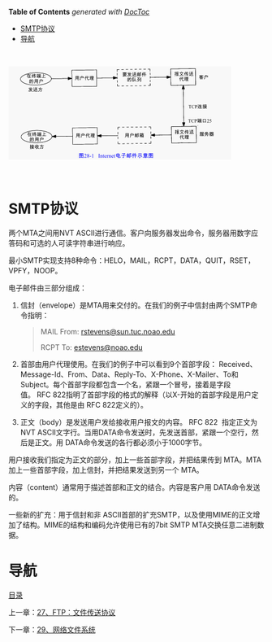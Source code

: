 <!-- START doctoc generated TOC please keep comment here to allow auto update -->
<!-- DON'T EDIT THIS SECTION, INSTEAD RE-RUN doctoc TO UPDATE -->
**Table of Contents**  *generated with [DocToc](https://github.com/thlorenz/doctoc)*

- [SMTP协议](#smtp%E5%8D%8F%E8%AE%AE)
- [导航](#%E5%AF%BC%E8%88%AA)

<!-- END doctoc generated TOC please keep comment here to allow auto update -->

 

![img](img/chap28/img0.png)

 

# SMTP协议

两个MTA之间用NVT ASCII进行通信。客户向服务器发出命令，服务器用数字应答码和可选的人可读字符串进行响应。

最小SMTP实现支持8种命令：HELO，MAIL，RCPT，DATA，QUIT，RSET，VPFY，NOOP。

电子邮件由三部分组成：

1. 信封（envelope）是MTA用来交付的。在我们的例子中信封由两个SMTP命令指明：

   > MAIL From: <rstevens@sun.tuc.noao.edu>
   >
   > RCPT To: <estevens@noao.edu>

2. 首部由用户代理使用。在我们的例子中可以看到9个首部字段： Received、Message-Id、From、Data、Reply-To、X-Phone、X-Mailer、To和Subject。每个首部字段都包含一个名，紧跟一个冒号，接着是字段值。 RFC 822指明了首部字段的格式的解释（以X-开始的首部字段是用户定义的字段，其他是由 RFC 822定义的）。

3. 正文（body）是发送用户发给接收用户报文的内容。 RFC 822  指定正文为NVT ASCII文字行。当用DATA命令发送时，先发送首部，紧跟一个空行，然后是正文。用 DATA命令发送的各行都必须小于1000字节。

用户接收我们指定为正文的部分，加上一些首部字段，并把结果传到 MTA。MTA加上一些首部字段，加上信封，并把结果发送到另一个 MTA。

内容（content）通常用于描述首部和正文的结合。内容是客户用 DATA命令发送的。

一些新的扩充：用于信封和非 ASCII首部的扩充SMTP，以及使用MIME的正文增加了结构。MIME的结构和编码允许使用已有的7bit SMTP MTA交换任意二进制数据。

# 导航

[目录](README.md)

上一章：[27、FTP：文件传送协议](27、FTP：文件传送协议.md)

下一章：[29、网络文件系统](29、网络文件系统.md)

